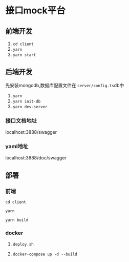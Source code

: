 # 接口mock平台

## 前端开发

1. `cd client`
2. `yarn`
3. `yarn start`

## 后端开发

先安装mongodb,数据库配置文件在 `server/config.ts`db中

1. `yarn`
2. `yarn init-db`
3. `yarn dev-server`

### 接口文档地址 

localhost:3888/swagger

### yaml地址

localhost:3888/doc/swagger

## 部署

### 前端

`cd client`

`yarn`

`yarn build`

### docker

1. `deploy.sh`

2. `docker-compose up -d --build`